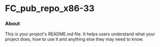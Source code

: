 FC_pub_repo_x86-33
==================

### About

This is your project's README.md file. It helps users understand what your
project does, how to use it and anything else they may need to know.
